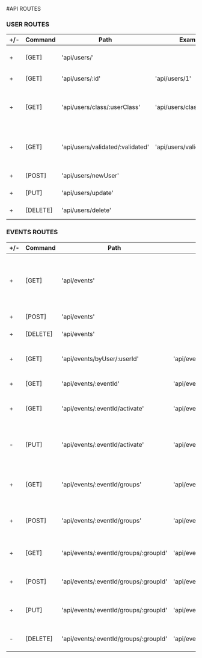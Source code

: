 #API ROUTES

### USER ROUTES

| +/- | Command  | Path                             | Example                     | Description                                                 |
| --- | -------- | -------------------------------- | --------------------------- | ----------------------------------------------------------- |
| +   | [GET]    | 'api/users/'                     |                             | Returns all users in the DB                                 |
| +   | [GET]    | 'api/users/:id'                  | 'api/users/1'               | Returns user by user ID                                     |
| +   | [GET]    | 'api/users/class/:userClass'     | 'api/users/class/2'         | Returns all users in :userClass (admin, user, probationary) |
| +   | [GET]    | 'api/users/validated/:validated' | 'api/users/validated/false' | Returns users by activated status (true / false)            |
| +   | [POST]   | 'api/users/newUser'              |                             | Creates a new user                                          |
| +   | [PUT]    | 'api/users/update'               |                             | Updates a user                                              |
| +   | [DELETE] | 'api/users/delete'               |                             | Deletes a user                                              |

### EVENTS ROUTES

| +/- | Command  | Path                                  | Example                  | Description                                                     |
| --- | -------- | ------------------------------------- | ------------------------ | --------------------------------------------------------------- |
| +   | [GET]    | 'api/events'                          |                          | Returns all events in the DB based off of userClass in req.body |
| +   | [POST]   | 'api/events'                          |                          | Creates a new event                                             |
| +   | [DELETE] | 'api/events'                          |                          | Deletes an event                                                |
| +   | [GET]    | 'api/events/byUser/:userId'           | 'api/events/byUser/1'    | Returns all events by owner ID (userId)                         |
| +   | [GET]    | 'api/events/:eventId'                 | 'api/events/2'           | Returns event by ID                                             |
| +   | [GET]    | 'api/events/:eventId/activate'        | 'api/events/3/activate'  | Returns activated status of event                               |
| -   | [PUT]    | 'api/events/:eventId/activate'        | 'api/events/3/activate'  | Changes activated status - payment callback url                 |
| +   | [GET]    | 'api/events/:eventId/groups'          | 'api/events/7/groups'    | Returns all groups within specified event                       |
| +   | [POST]   | 'api/events/:eventId/groups'          | 'api/events/7/groups'    | Creates a new group under eventId                               |
| +   | [GET]    | 'api/events/:eventId/groups/:groupId' | 'api/events/11/groups/6' | Returns all users subscribed to a group                         |
| +   | [POST]   | 'api/events/:eventId/groups/:groupId' | 'api/events/11/groups/6' | Adds subscriber to group                                        |
| +   | [PUT]    | 'api/events/:eventId/groups/:groupId' | 'api/events/11/groups/6' | Edits info of a group under eventId                             |
| -   | [DELETE] | 'api/events/:eventId/groups/:groupId' | 'api/events/11/groups/6' | Deletes a group out of an event                                 |
